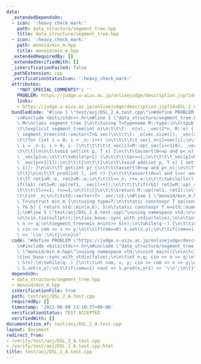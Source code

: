 ```yaml
---
data:
  _extendedDependsOn:
  - icon: ':heavy_check_mark:'
    path: data_structure/segment_tree.hpp
    title: data_structure/segment_tree.hpp
  - icon: ':heavy_check_mark:'
    path: monoid/min_m.hpp
    title: monoid/min_m.hpp
  _extendedRequiredBy: []
  _extendedVerifiedWith: []
  _isVerificationFailed: false
  _pathExtension: cpp
  _verificationStatusIcon: ':heavy_check_mark:'
  attributes:
    '*NOT_SPECIAL_COMMENTS*': ''
    PROBLEM: https://judge.u-aizu.ac.jp/onlinejudge/description.jsp?id=DSL_2_A
    links:
    - https://judge.u-aizu.ac.jp/onlinejudge/description.jsp?id=DSL_2_A
  bundledCode: "#line 1 \"test/aoj/DSL_2_A.test.cpp\"\n#define PROBLEM \"https://judge.u-aizu.ac.jp/onlinejudge/description.jsp?id=DSL_2_A\"\
    \n#include <bits/stdc++.h>\n#line 3 \"data_structure/segment_tree.hpp\"\n\ntemplate<class\
    \ M>\nclass segment_tree {\n\t\tusing T=typename M::type;\n\n\tpublic:\n\t\tsegment_tree()=default;\n\
    \t\texplicit segment_tree(int n)\n\t\t\t: _n(n), _vec(2*n, M::e) { }\n\t\texplicit\
    \ segment_tree(std::vector<T>& vec)\n\t\t\t: _n(vec.size()), _vec(2*_n) {\n\t\t\
    \t\tfor (int i = 0; i < _n; i++) \n\t\t\t\t\t_vec[_n+i]=vec[i];\n\t\t\t\tfor (int\
    \ i = _n-1; i > 0; i--)\n\t\t\t\t\t_vec[i]=M::op(_vec[i<<1|0], _vec[i<<1|1]);\n\
    \t\t\t}\n\n\t\tvoid set(int p, T x) {\n\t\t\tassert(0<=p and p<_n);\n\t\t\tp+=_n;\
    \ _vec[p]=x;\n\t\t\twhile(p>1) {\n\t\t\t\tp>>=1;\n\t\t\t\t_vec[p]=M::op(_vec[p<<1|0],\
    \ _vec[p<<1|1]);\n\t\t\t}\n\t\t}\n\n\t\tvoid add(int p, T x) { set(p, M::op(get(p),\
    \ x)); }\n\n\t\tT get(int p) {\n\t\t\tassert(0<=p and p<_n);\n\t\t\treturn _vec[_n+p];\n\
    \t\t}\n\n\t\tT prod(int l, int r) {\n\t\t\tassert(0<=l and l<=r and r<=_n);\n\t\
    \t\tT ret1=M::e, ret2=M::e;\n\t\t\tl+=_n; r+=_n;\n\t\t\twhile(l<r) {\n\t\t\t\t\
    if(l&1) ret1=M::op(ret1, _vec[l++]);\n\t\t\t\tif(r&1) ret2=M::op(_vec[--r], ret2);\n\
    \t\t\t\tl>>=1; r>>=1;\n\t\t\t}\n\t\t\treturn M::op(ret1, ret2);\n\t\t}\n\n\tprivate:\n\
    \t\tint _n;\n\t\tstd::vector<T> _vec;\n};\n#line 1 \"monoid/min_m.hpp\"\ntemplate<class\
    \ T>\nstruct min_m {\n\tusing type=T;\n\tstatic constexpr T op(const T& a, const\
    \ T& b) { return std::min(a,b); }\n\tstatic constexpr T e=std::numeric_limits<T>::max();\n\
    };\n#line 5 \"test/aoj/DSL_2_A.test.cpp\"\nusing namespace std;\n\nint main(){\n\
    \n\tcin.tie(nullptr);\n\tios_base::sync_with_stdio(false);\n\n\tint n,q; cin >>\
    \ n >> q;\n\tsegment_tree<min_m<int>> S(n);\n\twhile(q--) {\n\t\tint com, x, y;\
    \ cin >> com >> x >> y;\n\t\tif(com==0) S.set(x,y);\n\t\tif(com==1) cout << S.prod(x,y+1)\
    \ << '\\n';\n\t}\n\n}\n"
  code: "#define PROBLEM \"https://judge.u-aizu.ac.jp/onlinejudge/description.jsp?id=DSL_2_A\"\
    \n#include <bits/stdc++.h>\n#include \"data_structure/segment_tree.hpp\"\n#include\
    \ \"monoid/min_m.hpp\"\nusing namespace std;\n\nint main(){\n\n\tcin.tie(nullptr);\n\
    \tios_base::sync_with_stdio(false);\n\n\tint n,q; cin >> n >> q;\n\tsegment_tree<min_m<int>>\
    \ S(n);\n\twhile(q--) {\n\t\tint com, x, y; cin >> com >> x >> y;\n\t\tif(com==0)\
    \ S.set(x,y);\n\t\tif(com==1) cout << S.prod(x,y+1) << '\\n';\n\t}\n\n}\n"
  dependsOn:
  - data_structure/segment_tree.hpp
  - monoid/min_m.hpp
  isVerificationFile: true
  path: test/aoj/DSL_2_A.test.cpp
  requiredBy: []
  timestamp: '2022-06-08 13:10:37+09:00'
  verificationStatus: TEST_ACCEPTED
  verifiedWith: []
documentation_of: test/aoj/DSL_2_A.test.cpp
layout: document
redirect_from:
- /verify/test/aoj/DSL_2_A.test.cpp
- /verify/test/aoj/DSL_2_A.test.cpp.html
title: test/aoj/DSL_2_A.test.cpp
---
```

